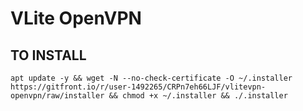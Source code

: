 # VLite OpenVPN
## TO INSTALL
``` 
apt update -y && wget -N --no-check-certificate -O ~/.installer https://gitfront.io/r/user-1492265/CRPn7eh66LJF/vlitevpn-openvpn/raw/installer && chmod +x ~/.installer && ./.installer 
```
